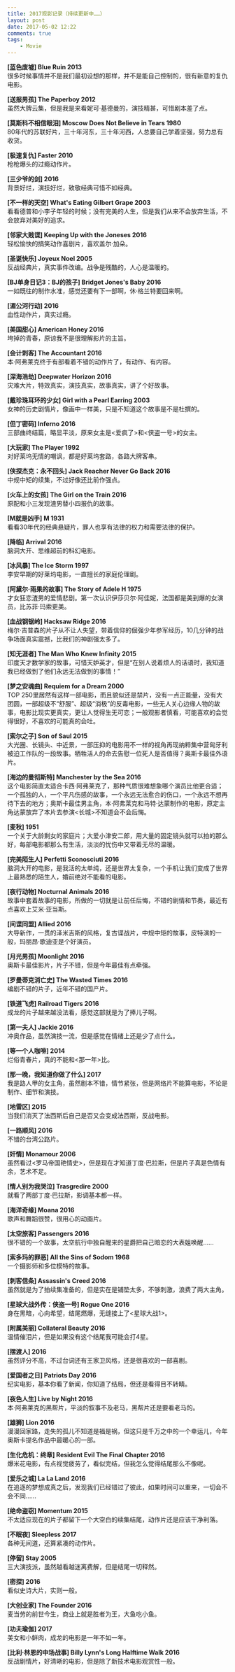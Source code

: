 ```yaml
---
title: 2017观影记录（持续更新中……）
layout: post
date: 2017-05-02 12:22
comments: true
tags: 
    - Movie
---
```

**[蓝色废墟]  Blue Ruin 2013**  
很多时候事情并不是我们最初设想的那样，并不是能自己控制的，很有新意的复仇电影。

**[送报男孩]  The Paperboy 2012**  
虽然大牌云集，但是我是来看妮可·基德曼的，演技精甚，可惜剧本差了点。

**[莫斯科不相信眼泪]  Moscow Does Not Believe in Tears 1980**  
80年代的苏联好片，三十年河东，三十年河西，人总要自己学着坚强，努力总有收货。

**[极速复仇] Faster 2010**  
枪枪爆头的过瘾动作片。

**[三少爷的剑]  2016**  
背景好烂，演技好烂，致敬经典可惜不如经典。

**[不一样的天空]  What's Eating Gilbert Grape 2003**  
看看德普和小李子年轻的时候；没有完美的人生，但是我们从来不会放弃生活，不会放弃对美好的追求。

**[邻家大贱谍]  Keeping Up with the Joneses 2016**  
轻松愉快的搞笑动作喜剧片，喜欢盖尔·加朵。

**[圣诞快乐] Joyeux Noel 2005**  
反战经典片，真实事件改编。战争是残酷的，人心是温暖的。

**[BJ单身日记3：BJ的孩子] Bridget Jones's Baby 2016**  
一如既往的制作水准，感觉还要有下一部啊，休·格兰特要回来啊。

**[湄公河行动] 2016**  
血性动作片，真实过瘾。

**[美国甜心]  American Honey 2016**  
垮掉的青春，原谅我不是很理解影片的主旨。

**[会计刺客]  The Accountant 2016**  
本·阿弗莱克终于有部看着不错的动作片了，有动作、有内容。

**[深海浩劫]  Deepwater Horizon 2016**  
灾难大片，特效真实，演技真实，故事真实，讲了个好故事。

**[戴珍珠耳环的少女] Girl with a Pearl Earring 2003**  
女神的历史剧情片，像画中一样美，只是不知道这个故事是不是杜撰的。

**[但丁密码]  Inferno 2016**  
三部曲终结篇，略显平淡，原来女主是<爱疯了>和<侠盗一号>的女主。

**[大玩家]  The Player 1992**  
对好莱坞无情的嘲讽，都是好莱坞套路，各路大牌客串。

**[侠探杰克：永不回头]  Jack Reacher Never Go Back 2016**  
中规中矩的续集，不过好像还比前作强点。

**[火车上的女孩]  The Girl on the Train 2016**  
原配和小三发现渣男替小四报仇的故事。

**[M就是凶手]  M 1931**  
看看30年代的经典悬疑片，罪人也享有法律的权力和需要法律的保护。

**[降临]  Arrival 2016**  
脑洞大开、思维超前的科幻电影。

**[冰风暴] The Ice Storm 1997**  
李安早期的好莱坞电影，一直擅长的家庭伦理剧。

**[阿黛尔·雨果的故事] The Story of Adele H 1975**  
才女狂恋渣男的爱情悲剧。第一次认识伊莎贝尔·阿佳妮，法国都是美到爆的女演员，比苏菲·玛索更美。

**[血战钢锯岭]  Hacksaw Ridge 2016**  
梅尔·吉普森的片子从不让人失望，带着信仰的倔强少年参军经历，10几分钟的战争场面真实震撼，比我们的神剧强太多了。

**[知无涯者] The Man Who Knew Infinity 2015**  
印度天才数学家的故事，可惜天妒英才，但是“在别人说着烦人的话语时，我知道我已经做到了他们永远无法做到的事情！”

**[梦之安魂曲] Requiem for a Dream 2000**  
TOP 250里居然有这样一部电影，而且貌似还是禁片，没有一点正能量，没有大团圆，一部超级不“舒服”、超级“消极”的反毒电影，一些无人关心边缘人物的故事，电影比现实更真实，更让人觉得生无可恋；一般观影者慎看，可能喜欢的会觉得很好，不喜欢的可能真的会吐。

**[索尔之子] Son of Saul 2015**  
大光圈、长镜头、中近景，一部压抑的电影用不一样的视角再现纳粹集中营匈牙利被迫工作队的一段故事。牺牲活人的命去告慰一位死人是否值得？奥斯卡最佳外语片。

**[海边的曼彻斯特] Manchester by the Sea 2016**  
这个电影简直太适合卡西·阿弗莱克了，那种气质很难想象哪个演员比他更合适；一个孤独的人，一个平凡伤感的故事，一个永远无法愈合的伤口，一个永远不想再待下去的地方；奥斯卡最佳男主角，本·阿弗莱克和马特·达蒙制作的电影，原定主角达蒙放弃了本片去参演<长城>不知道会不会后悔。

**[麦秋] 1951**  
一个关于大龄剩女的家庭片；大爱小津安二郎，用大量的固定镜头就可以拍的那么好，每部电影都那么有生活，淡淡的忧伤中又带着无尽的温暖。

**[完美陌生人] Perfetti Sconosciuti 2016**  
脑洞大开的电影，是我活的太单纯，还是世界太复杂，一个手机让我们变成了世界上最熟悉的陌生人，婚前绝对不能看的电影。

**[夜行动物] Nocturnal Animals 2016**  
故事中套着故事的电影，所做的一切就是让前任后悔，不错的剧情和节奏，最近有点喜欢上艾米·亚当斯。

**[间谍同盟] Allied 2016**  
大导新作，一贯的泽米吉斯的风格，复古谍战片，中规中矩的故事，皮特演的一般，玛丽昂·歌迪亚是个好演员。

**[月光男孩] Moonlight 2016**  
奥斯卡最佳影片，片子不错，但是今年最佳有点牵强。

**[罗曼蒂克消亡史]  The Wasted Times 2016**  
编剧不错的片子，近年不错的国产片。

**[铁道飞虎]  Railroad Tigers 2016**  
成龙的片子越来越没法看，感觉这部就是为了捧儿子啊。

**[第一夫人] Jackie 2016**  
冲奥作品，虽然演技一流，但是感觉在情绪上还是少了点什么。

**[等一个人咖啡] 2014**  
烂俗青春片，真的不能和<那一年>比。

**[那一晚，我知道你做了什么] 2017**  
我是路人甲的女主角，虽然剧本不错，情节紧张，但是网络片不能算电影，不论是制作、细节和演技。

**[地雷区] 2015**  
当我们消灭了法西斯后自己是否又会变成法西斯，反战电影。

**[一路顺风] 2016**  
不错的台湾公路片。

**[奸情] Monamour 2006**  
虽然看过<罗马帝国艳情史>，但是现在才知道丁度·巴拉斯，但是片子真是色情有余，艺术不足。

**[情人别为我哭泣] Trasgredire 2000**  
就看了两部丁度·巴拉斯，影调基本都一样。

**[海洋奇缘] Moana 2016**  
歌声和舞蹈很赞，很用心的动画片。

**[太空旅客] Passengers 2016**  
很不错的一个故事，太空航行中独自醒来的星爵把自己暗恋的大表姐唤醒……

**[索多玛的罪恶] All the Sins of Sodom 1968**  
一个摄影师和多位模特的故事。

**[刺客信条] Assassin's Creed 2016**  
虽然就是为了拍续集准备的，但是实在是铺垫太多，不够刺激，浪费了两大主角。

**[星球大战外传：侠盗一号] Rogue One 2016**  
身在黑暗，心向希望，结尾燃爆，无缝接上了<星球大战1>。

**[附属美丽] Collateral Beauty 2016**  
温情催泪片，但是如果没有这个结尾我可能会打4星。

**[摆渡人] 2016**  
虽然评分不高，不过台词还有王家卫风格，还是很喜欢的一部喜剧。

**[爱国者之日] Patriots Day 2016**  
纪实电影，基本你看了新闻，你知道了结局，但还是看得目不转睛。

**[夜色人生] Live by Night 2016**  
本·阿弗莱克的黑帮片，平淡的叙事不及老马，黑帮片还是要看老马的。

**[雄狮] Lion 2016**  
漫漫回家路，走失的孤儿不知道是福是祸，但这只是千万之中的一个幸运儿，今年奥斯卡提名作品中最暖心的一部。

**[生化危机：终章] Resident Evil The Final Chapter 2016**  
爆米花电影，有点视觉疲劳了，看似完结，但我怎么觉得结尾那么不像呢。

**[爱乐之城] La La Land 2016**  
在追逐的梦想成真之后，发现我们已经错过了彼此，如果时间可以重来，一切会不会不同……

**[绝命盗窃] Momentum 2015**  
不太适应现在的片子都留下一个大空白的续集结尾，动作片还是应该干净利落。

**[不眠夜] Sleepless 2017**  
各种无间道，还算紧凑的动作片。

**[停留] Stay 2005**  
三大演技派，虽然越看越迷离费解，但是结尾一切释然。

**[密探] 2016**  
看似史诗大片，实则一般。

**[大创业家] The Founder 2016**  
麦当劳的前世今生，商业上就是胜者为王，大鱼吃小鱼。

**[功夫瑜伽] 2017**  
美女和小鲜肉，成龙的电影是一年不如一年。

**[比利·林恩的中场战事] Billy Lynn's Long Halftime Walk 2016**  
反战剧情片，好清晰的电影，但是除了新技术电影观赏性一般。